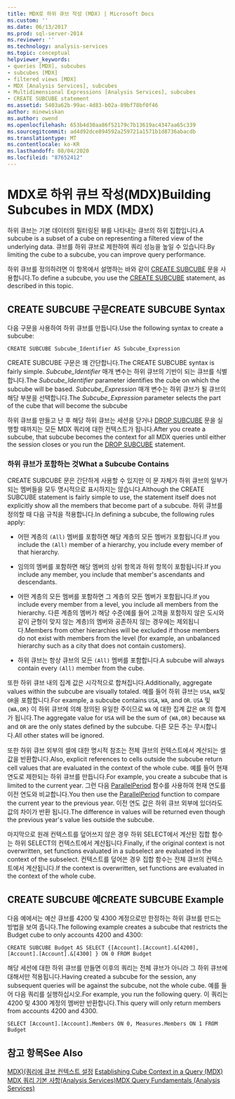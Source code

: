 ```yaml
---
title: MDX로 하위 큐브 작성 (MDX) | Microsoft Docs
ms.custom: ''
ms.date: 06/13/2017
ms.prod: sql-server-2014
ms.reviewer: ''
ms.technology: analysis-services
ms.topic: conceptual
helpviewer_keywords:
- queries [MDX], subcubes
- subcubes [MDX]
- filtered views [MDX]
- MDX [Analysis Services], subcubes
- Multidimensional Expressions [Analysis Services], subcubes
- CREATE SUBCUBE statement
ms.assetid: 5403a62b-99ac-4d83-b02a-89bf78bf0f46
author: minewiskan
ms.author: owend
ms.openlocfilehash: 653b4d30aa86f52179c7b13619ac4347aa65c339
ms.sourcegitcommit: ad4d92dce894592a259721a1571b1d8736abacdb
ms.translationtype: MT
ms.contentlocale: ko-KR
ms.lasthandoff: 08/04/2020
ms.locfileid: "87652412"
---
```

# <a name="building-subcubes-in-mdx-mdx"></a><span data-ttu-id="a3d32-102">MDX로 하위 큐브 작성(MDX)</span><span class="sxs-lookup"><span data-stu-id="a3d32-102">Building Subcubes in MDX (MDX)</span></span>
  <span data-ttu-id="a3d32-103">하위 큐브는 기본 데이터의 필터링된 뷰를 나타내는 큐브의 하위 집합입니다.</span><span class="sxs-lookup"><span data-stu-id="a3d32-103">A subcube is a subset of a cube on representing a filtered view of the underlying data.</span></span> <span data-ttu-id="a3d32-104">큐브를 하위 큐브로 제한하여 쿼리 성능을 높일 수 있습니다.</span><span class="sxs-lookup"><span data-stu-id="a3d32-104">By limiting the cube to a subcube, you can improve query performance.</span></span>  
  
 <span data-ttu-id="a3d32-105">하위 큐브를 정의하려면 이 항목에서 설명하는 바와 같이 [CREATE SUBCUBE](/sql/mdx/mdx-data-definition-create-subcube) 문을 사용합니다.</span><span class="sxs-lookup"><span data-stu-id="a3d32-105">To define a subcube, you use the [CREATE SUBCUBE](/sql/mdx/mdx-data-definition-create-subcube) statement, as described in this topic.</span></span>  
  
## <a name="create-subcube-syntax"></a><span data-ttu-id="a3d32-106">CREATE SUBCUBE 구문</span><span class="sxs-lookup"><span data-stu-id="a3d32-106">CREATE SUBCUBE Syntax</span></span>  
 <span data-ttu-id="a3d32-107">다음 구문을 사용하여 하위 큐브를 만듭니다.</span><span class="sxs-lookup"><span data-stu-id="a3d32-107">Use the following syntax to create a subcube:</span></span>  
  
```  
CREATE SUBCUBE Subcube_Identifier AS Subcube_Expression  
```  
  
 <span data-ttu-id="a3d32-108">CREATE SUBCUBE 구문은 꽤 간단합니다.</span><span class="sxs-lookup"><span data-stu-id="a3d32-108">The CREATE SUBCUBE syntax is fairly simple.</span></span> <span data-ttu-id="a3d32-109">*Subcube_Identifier* 매개 변수는 하위 큐브의 기반이 되는 큐브를 식별합니다.</span><span class="sxs-lookup"><span data-stu-id="a3d32-109">The *Subcube_Identifier* parameter identifies the cube on which the subcube will be based.</span></span> <span data-ttu-id="a3d32-110">*Subcube_Expression* 매개 변수는 하위 큐브가 될 큐브의 해당 부분을 선택합니다.</span><span class="sxs-lookup"><span data-stu-id="a3d32-110">The *Subcube_Expression* parameter selects the part of the cube that will become the subcube</span></span>  
  
 <span data-ttu-id="a3d32-111">하위 큐브를 만들고 난 후 해당 하위 큐브는 세션을 닫거나 [DROP SUBCUBE](/sql/mdx/mdx-data-definition-drop-subcube) 문을 실행할 때까지는 모든 MDX 쿼리에 대한 컨텍스트가 됩니다.</span><span class="sxs-lookup"><span data-stu-id="a3d32-111">After you create a subcube, that subcube becomes the context for all MDX queries until either the session closes or you run the [DROP SUBCUBE](/sql/mdx/mdx-data-definition-drop-subcube) statement.</span></span>  
  
### <a name="what-a-subcube-contains"></a><span data-ttu-id="a3d32-112">하위 큐브가 포함하는 것</span><span class="sxs-lookup"><span data-stu-id="a3d32-112">What a Subcube Contains</span></span>  
 <span data-ttu-id="a3d32-113">CREATE SUBCUBE 문은 간단하게 사용할 수 있지만 이 문 자체가 하위 큐브의 일부가 되는 멤버들을 모두 명시적으로 표시하지는 않습니다.</span><span class="sxs-lookup"><span data-stu-id="a3d32-113">Although the CREATE SUBCUBE statement is fairly simple to use, the statement itself does not explicitly show all the members that become part of a subcube.</span></span> <span data-ttu-id="a3d32-114">하위 큐브를 정의할 때 다음 규칙을 적용합니다.</span><span class="sxs-lookup"><span data-stu-id="a3d32-114">In defining a subcube, the following rules apply:</span></span>  
  
-   <span data-ttu-id="a3d32-115">어떤 계층의 `(All)` 멤버를 포함하면 해당 계층의 모든 멤버가 포함됩니다.</span><span class="sxs-lookup"><span data-stu-id="a3d32-115">If you include the `(All)` member of a hierarchy, you include every member of that hierarchy.</span></span>  
  
-   <span data-ttu-id="a3d32-116">임의의 멤버를 포함하면 해당 멤버의 상위 항목과 하위 항목이 포함됩니다.</span><span class="sxs-lookup"><span data-stu-id="a3d32-116">If you include any member, you include that member's ascendants and descendants.</span></span>  
  
-   <span data-ttu-id="a3d32-117">어떤 계층의 모든 멤버를 포함하면 그 계층의 모든 멤버가 포함됩니다.</span><span class="sxs-lookup"><span data-stu-id="a3d32-117">If you include every member from a level, you include all members from the hierarchy.</span></span> <span data-ttu-id="a3d32-118">다른 계층의 멤버가 해당 수준(예를 들어 고객을 포함하지 않은 도시와 같이 균형이 맞지 않는 계층)의 멤버와 공존하지 않는 경우에는 제외됩니다.</span><span class="sxs-lookup"><span data-stu-id="a3d32-118">Members from other hierarchies will be excluded if those members do not exist with members from the level (for example, an unbalanced hierarchy such as a city that does not contain customers).</span></span>  
  
-   <span data-ttu-id="a3d32-119">하위 큐브는 항상 큐브의 모든 `(All)` 멤버를 포함합니다.</span><span class="sxs-lookup"><span data-stu-id="a3d32-119">A subcube will always contain every `(All)` member from the cube.</span></span>  
  
 <span data-ttu-id="a3d32-120">또한 하위 큐브 내의 집계 값은 시각적으로 합쳐집니다.</span><span class="sxs-lookup"><span data-stu-id="a3d32-120">Additionally, aggregate values within the subcube are visually totaled.</span></span> <span data-ttu-id="a3d32-121">예를 들어 하위 큐브는 `USA`, `WA`및 `OR`을 포함합니다.</span><span class="sxs-lookup"><span data-stu-id="a3d32-121">For example, a subcube contains `USA`, `WA`, and `OR`.</span></span> <span data-ttu-id="a3d32-122">`USA` 및 `{WA,OR}` 이 하위 큐브에 의해 정의된 유일한 주이므로 `WA` 에 대한 집계 값은 `OR` 의 합계가 됩니다.</span><span class="sxs-lookup"><span data-stu-id="a3d32-122">The aggregate value for `USA` will be the sum of `{WA,OR}` because `WA` and `OR` are the only states defined by the subcube.</span></span> <span data-ttu-id="a3d32-123">다른 모든 주는 무시합니다.</span><span class="sxs-lookup"><span data-stu-id="a3d32-123">All other states will be ignored.</span></span>  
  
 <span data-ttu-id="a3d32-124">또한 하위 큐브 외부의 셀에 대한 명시적 참조는 전체 큐브의 컨텍스트에서 계산되는 셀 값을 반환합니다.</span><span class="sxs-lookup"><span data-stu-id="a3d32-124">Also, explicit references to cells outside the subcube return cell values that are evaluated in the context of the whole cube.</span></span> <span data-ttu-id="a3d32-125">예를 들어 현재 연도로 제한되는 하위 큐브를 만듭니다.</span><span class="sxs-lookup"><span data-stu-id="a3d32-125">For example, you create a subcube that is limited to the current year.</span></span> <span data-ttu-id="a3d32-126">그런 다음 [ParallelPeriod](/sql/mdx/parallelperiod-mdx) 함수를 사용하여 현재 연도를 이전 연도와 비교합니다.</span><span class="sxs-lookup"><span data-stu-id="a3d32-126">You then use the [ParallelPeriod](/sql/mdx/parallelperiod-mdx) function to compare the current year to the previous year.</span></span> <span data-ttu-id="a3d32-127">이전 연도 값은 하위 큐브 외부에 있더라도 값의 차이가 반환 됩니다.</span><span class="sxs-lookup"><span data-stu-id="a3d32-127">The difference in values will be returned even though the previous year's value lies outside the subcube.</span></span>  
  
 <span data-ttu-id="a3d32-128">마지막으로 원래 컨텍스트를 덮어쓰지 않은 경우 하위 SELECT에서 계산된 집합 함수는 하위 SELECT의 컨텍스트에서 계산됩니다.</span><span class="sxs-lookup"><span data-stu-id="a3d32-128">Finally, if the original context is not overwritten, set functions evaluated in a subselect are evaluated in the context of the subselect.</span></span> <span data-ttu-id="a3d32-129">컨텍스트를 덮어쓴 경우 집합 함수는 전체 큐브의 컨텍스트에서 계산됩니다.</span><span class="sxs-lookup"><span data-stu-id="a3d32-129">If the context is overwritten, set functions are evaluated in the context of the whole cube.</span></span>  
  
## <a name="create-subcube-example"></a><span data-ttu-id="a3d32-130">CREATE SUBCUBE 예</span><span class="sxs-lookup"><span data-stu-id="a3d32-130">CREATE SUBCUBE Example</span></span>  
 <span data-ttu-id="a3d32-131">다음 예에서는 예산 큐브를 4200 및 4300 계정으로만 한정하는 하위 큐브를 만드는 방법을 보여 줍니다.</span><span class="sxs-lookup"><span data-stu-id="a3d32-131">The following example creates a subcube that restricts the Budget cube to only accounts 4200 and 4300:</span></span>  
  
 `CREATE SUBCUBE Budget AS SELECT {[Account].[Account].&[4200], [Account].[Account].&[4300] } ON 0 FROM Budget`  
  
 <span data-ttu-id="a3d32-132">해당 세션에 대한 하위 큐브를 만들면 이후의 쿼리는 전체 큐브가 아니라 그 하위 큐브에 대해서만 적용됩니다.</span><span class="sxs-lookup"><span data-stu-id="a3d32-132">Having created a subcube for the session, any subsequent queries will be against the subcube, not the whole cube.</span></span> <span data-ttu-id="a3d32-133">예를 들어 다음 쿼리를 실행하십시오.</span><span class="sxs-lookup"><span data-stu-id="a3d32-133">For example, you run the following query.</span></span> <span data-ttu-id="a3d32-134">이 쿼리는 4200 및 4300 계정의 멤버만 반환합니다.</span><span class="sxs-lookup"><span data-stu-id="a3d32-134">This query will only return members from accounts 4200 and 4300.</span></span>  
  
 `SELECT [Account].[Account].Members ON 0, Measures.Members ON 1 FROM Budget`  
  
## <a name="see-also"></a><span data-ttu-id="a3d32-135">참고 항목</span><span class="sxs-lookup"><span data-stu-id="a3d32-135">See Also</span></span>  
 <span data-ttu-id="a3d32-136">[MDX&#41;&#40;쿼리에 큐브 컨텍스트 설정](establishing-cube-context-in-a-query-mdx.md) </span><span class="sxs-lookup"><span data-stu-id="a3d32-136">[Establishing Cube Context in a Query &#40;MDX&#41;](establishing-cube-context-in-a-query-mdx.md) </span></span>  
 [<span data-ttu-id="a3d32-137">MDX 쿼리 기본 사항&#40;Analysis Services&#41;</span><span class="sxs-lookup"><span data-stu-id="a3d32-137">MDX Query Fundamentals &#40;Analysis Services&#41;</span></span>](mdx-query-fundamentals-analysis-services.md)  
  
  
